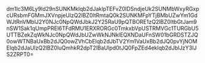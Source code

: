 dm1lc3M6Ly9ld29nSUNKMklqb2dJaklpTEFvZ0lDSndjeUk2SUNMbWxyRGxpcURsbmFGMmJXVnpjeUlzQ2lBZ0ltRmtaQ0k2SUNKMFpYTjBMbUZwYm1GdWJtRnVMblJ2Y0NJc0NpQWdJbkJ2Y25RaU9pQTBORE1zQ2lBZ0ltbGtJam9nSW1Sak1qUmpPREl6TFdRMU1ERXRORGc0TmkxbVpUSTRMVGc1TURGbU5UTTBZekZqWkNJc0NpQWdJbUZwWkNJNklEQXNDaUFnSW01bGRDSTZJQ0owWTNBaUxBb2dJQ0owZVhCbElqb2dJbTV2Ym1VaUxBb2dJQ0pvYjNOMElqb2dJaUlzQ2lBZ0luQmhkR2dpT2lBaUlpd0tJQ0FpZEd4eklqb2dJblJzY3lJS2ZRPT0=
